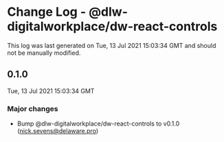 # Change Log - @dlw-digitalworkplace/dw-react-controls

This log was last generated on Tue, 13 Jul 2021 15:03:34 GMT and should not be manually modified.

<!-- Start content -->

## 0.1.0

Tue, 13 Jul 2021 15:03:34 GMT

### Major changes

- Bump @dlw-digitalworkplace/dw-react-controls to v0.1.0 (nick.sevens@delaware.pro)
